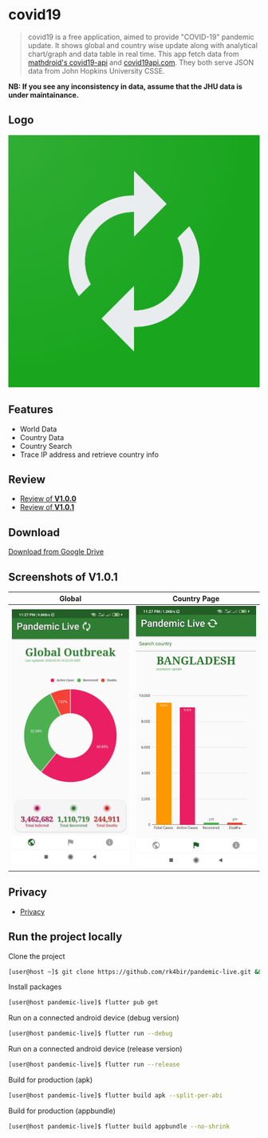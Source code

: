 # covid19
>covid19 is a free application, aimed to provide "COVID-19" pandemic update. It shows global and country wise update along with analytical chart/graph and data table in real time. This app fetch data from [mathdroid's covid19-api](https://github.com/mathdroid/covid-19-api) and [covid19api.com](https://covid19api.com/). They both serve JSON data from John Hopkins University CSSE.

**NB: If you see any inconsistency in data, assume that the JHU data is under maintainance.**


## Logo
![logo](/assets/images/web_hi_res_512.png)


## Features
* World Data
* Country Data
* Country Search
* Trace IP address and retrieve country info


## Review
* [Review of **V1.0.0**](https://www.youtube.com/watch?v=lEmWeVygv-k)
* [Review of **V1.0.1**](https://youtu.be/jIMlt_Z3GgI)


## Download
[Download from Google Drive](https://drive.google.com/drive/u/0/folders/1hfRG94Y32CpWFMM0yBwcL6TXxUGWnC20?fbclid=IwAR0JiWiyXvmtsq5IGxOJIRsCzI3ez6_RwWYhGjLejD1SLcelplLiFiSDpAY)


## Screenshots of V1.0.1
| Global        | Country Page           |
| ------------- |:-------------:|
| ![global](/ss/global.jpg)      | ![country](/ss/country.jpg) |


## Privacy
* [Privacy](privace.md)


## Run the project locally

Clone the project
```bash
[user@host ~]$ git clone https://github.com/rk4bir/pandemic-live.git && cd pandemic-live
```

Install packages
```bash
[user@host pandemic-live]$ flutter pub get
```

Run on a connected android device (debug version)
```bash
[user@host pandemic-live]$ flutter run --debug
```

Run on a connected android device (release version)
```bash
[user@host pandemic-live]$ flutter run --release
```

Build for production (apk)
```bash
[user@host pandemic-live]$ flutter build apk --split-per-abi
```

Build for production (appbundle)
```bash
[user@host pandemic-live]$ flutter build appbundle --no-shrink
```
